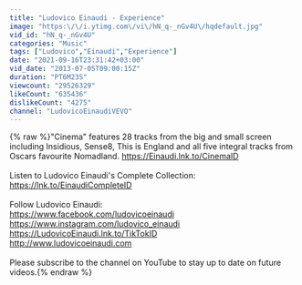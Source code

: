 ```yaml
---
title: "Ludovico Einaudi - Experience"
image: "https:\/\/i.ytimg.com\/vi\/hN_q-_nGv4U\/hqdefault.jpg"
vid_id: "hN_q-_nGv4U"
categories: "Music"
tags: ["Ludovico","Einaudi","Experience"]
date: "2021-09-16T23:31:42+03:00"
vid_date: "2013-07-05T09:00:15Z"
duration: "PT6M23S"
viewcount: "29526329"
likeCount: "635436"
dislikeCount: "4275"
channel: "LudovicoEinaudiVEVO"
---
```

{% raw %}&quot;Cinema&quot; features 28 tracks from the big and small screen including Insidious, Sense8, This is England and all five integral tracks from Oscars favourite Nomadland. <a rel="nofollow" target="blank" href="https://Einaudi.lnk.to/CinemaID">https://Einaudi.lnk.to/CinemaID</a><br /><br />Listen to Ludovico Einaudi's Complete Collection: <a rel="nofollow" target="blank" href="https://lnk.to/EinaudiCompleteID​">https://lnk.to/EinaudiCompleteID​</a><br /><br />Follow Ludovico Einaudi:<br /><a rel="nofollow" target="blank" href="https://www.facebook.com/ludovicoeinaudi​">https://www.facebook.com/ludovicoeinaudi​</a><br /><a rel="nofollow" target="blank" href="https://www.instagram.com/ludovico_einaudi">https://www.instagram.com/ludovico_einaudi</a><br /><a rel="nofollow" target="blank" href="https://LudovicoEinaudi.lnk.to/TikTokID">https://LudovicoEinaudi.lnk.to/TikTokID</a><br /><a rel="nofollow" target="blank" href="http://www.ludovicoeinaudi.com​​​">http://www.ludovicoeinaudi.com​​​</a><br /><br />Please subscribe to the channel on YouTube to stay up to date on future videos.{% endraw %}
